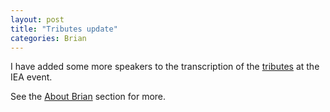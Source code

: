 ```yaml
---
layout: post
title: "Tributes update"
categories: Brian
---
```

I have added some more speakers to the transcription of the [tributes](/aboutbrian/iea_tributes.html) at the IEA event.

See the [About Brian](/aboutbrian/) section for more.
